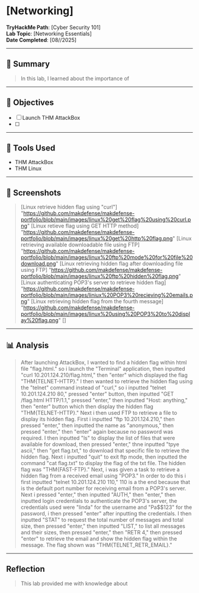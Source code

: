 # [Networking]

**TryHackMe Path**: [Cyber Security 101]  
**Lab Topic**: [Networking Essentials]  
**Date Completed**: [08//2025]

---

## 🧠 Summary

> In this lab, I learned about the importance of

---

## 🎯 Objectives
- [ ] Launch THM AttackBox
- [ ]

---

## 🧰 Tools Used
- THM AttackBox
- THM Linux
  
---

## 📸 Screenshots

> [Linux retrieve hidden flag using "curl"] "https://github.com/makdefense/makdefense-portfolio/blob/main/images/linux%20get%20flag%20using%20curl.png"
> [Linux retieve flag using GET HTTP method] "https://github.com/makdefense/makdefense-portfolio/blob/main/images/linux%20get%20http%20flag.png"
> [Linux retrieving available downloadable file using FTP] "https://github.com/makdefense/makdefense-portfolio/blob/main/images/linux%20ftp%20mode%20for%20file%20download.png"
> [Linux retrieving hidden flag after downloading file using FTP] "https://github.com/makdefense/makdefense-portfolio/blob/main/images/linux%20ftp%20hidden%20flag.png"
> [Linux authenticating POP3's server to retrieve hidden flag] "https://github.com/makdefense/makdefense-portfolio/blob/main/images/liniux%20POP3%20recieving%20emails.png"
> [Linux retrieving hidden flag from the fourth message] "https://github.com/makdefense/makdefense-portfolio/blob/main/images/linux%20using%20POP3%20to%20display%20flag.png"
> []

 
---

## 📊 Analysis

> After launching AttackBox, I wanted to find a hidden flag within html file "flag.html." so i launch the "Terminal" application, then inputted "curl 10.201.124.210/flag.html," then "enter" which displayed the flag
"THM{TELNET-HTTP}." I then wanted to retrieve the hidden flag using the "telnet" command instead of "curl," so i inputted "telnet 10.201.124.210 80," pressed "enter" button, then inputted "GET /flag.html HTTP/1.1,"
pressed "enter," then inputted "Host: anything," then "enter" button which then display the hidden flag "THM{TELNET-HTTP}." Next i then used FTP to retrieve a file to display its hidden flag. First i inputted
"ftp 10.201.124.210," then pressed "enter," then inputted the name as "anonymous," then pressed "enter," then "enter" again because no password was required. I then inputted "ls" to display the list of files that
were available for download, then pressed "enter," thne inputted "tpye ascii," then "get flag.txt," to download that specific file to retrieve the hidden flag. Next i inputted "quit" to exit ftp mode, then inputted
the command "cat flag.txt" to display the flag of the txt file. The hidden flag was "THM{FAST-FTP}." Next, i was given a task to retrieve a hidden flag from a received email using "POP3." In order to do this i first
inputted "telnet 10.201.124.210 110," 110 is a the end because that is the default port number for receiving email from a POP3's server. Next i pressed "enter," then inputted "AUTH," then "enter," then inputted
login credentials to authenticate the POP3's server, the credentials used were "linda" for the username and "Pa$$123" for the password, i then pressed "enter" after inputting the credentials. I then inputted "STAT"
to request the total number of messages and total size, then pressed "enter," then inputted "LIST," to list all messages and their sizes, then pressed "enter," then "RETR 4," then pressed "enter" to retrieve the email and
show the hidden flag within the message. The flag shown was "THM{TELNET_RETR_EMAIL}." 

---

## Reflection

> This lab provided me with knowledge about 


